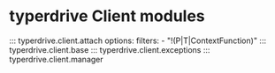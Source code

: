 # typerdrive Client modules

::: typerdrive.client.attach
    options:
      filters:
      - "!(P|T|ContextFunction)"
::: typerdrive.client.base
::: typerdrive.client.exceptions
::: typerdrive.client.manager
